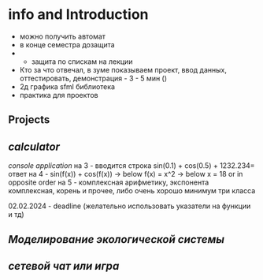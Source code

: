 # info and Introduction 

- можно получить автомат
- в конце семестра дозащита
- - защита по спискам на лекции
- Кто за что отвечал, в зуме показываем проект, ввод данных, оттестировать, демонстрация  - 3 - 5 мин ()
- 2д графика sfml библиотека
- практика для проектов
## Projects 
## *calculator*
*console application* 
 на 3 -  вводится строка sin(0.1) + cos(0.5) + 1232.234=  ответ
 на 4 - sin(f(x)) + cos(f(x)) -> below f(x) = x^2 -> below x = 18 or in opposite order
 на 5 - комплексная арифметику, экспонента комплексная, корень и прочее, либо очень хорошо
минимум три класса


02.02.2024 - deadline
(желательно использовать указатели на функции и тд)

## *Моделирование экологической системы*

## *сетевой чат или игра*






